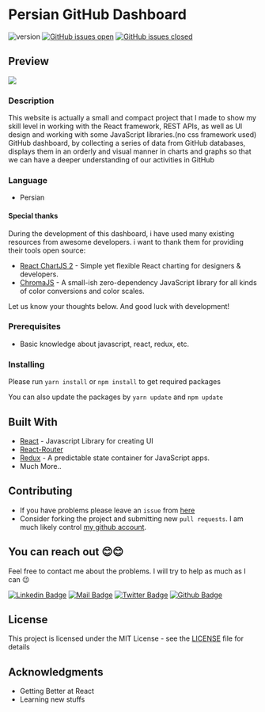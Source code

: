# Persian GitHub Dashboard

![version](https://img.shields.io/badge/version-1.10.0-blue.svg) [![GitHub issues open](https://img.shields.io/github/issues/Meiti-021/github-dashboard.svg)](https://github.com/Meiti-021/github-dashboard/issues?q=is%3Aopen+is%3Aissue) [![GitHub issues closed](https://img.shields.io/github/issues-closed-raw/Meiti-021/github-dashboard.svg)](https://github.com/Meiti-021/github-dashboard/issues?q=is%3Aissue+is%3Aclosed)

## Preview

[<img src="https://lh3.googleusercontent.com/MHM0XpybMKKq_lyA_JtP2r3hH48AvkCOflx9Pvx7ZKgDCWUWtlzXAkEGQrgJk37Mn8pJQ30BRq_OmvY-fKjGtUI7awEnjXcP3D4S57rtb_JCfugtkMArO_Qb1G1806dfB2LxsBJCAhtYraiD5PDsnVEDYE8M_8NSbEjurcAnmAoM_xNsqjIfCFk4ll1v68VHNg1IZBrcI5HSM3p9nh-YQjxsNn4qL_6WAN1nJ5xb8OBsM55OVoonweuhpOZRLeDHniFM0tw-NeqcKpehFQUFjw1R5gJSLyipTz1Hbf0iHw6fOtSrZ3eDEZJzF4WLG-wCVqocaSR4zHQ6rxzClZCalSKYn5XOxcBRi3Sel2IJzmgH35S8FoEx41XSig1o9P-jqI6OnJhHuk3Qji_6PkzYOj_lsTSOnxjoJjhoydzWbXBbX_jBGg-y8gbxXdeCwaRq7MAol68lZXcKdV3Z8gxWjjNmACrEvabs2LvxdCEHVicpCg2eKi7F0M72GKueL0g0FWiycDh2StukYSrzfnsk0h9Rc6mNnC3to-MAh-i_d5eumeIulE2X5_0qCC8Hk1U91TC8YZYaTRycU1A2_gM7IrqeiB761FBrnAnkKj6eIHR8uZXBcfWP-AtUB1g9IpnRGW2s0OI6o9Ank22MtKyXGXaidbE73SPlXUy_pf1YvGymIBYS9gNhLZe3vQkChO3gO9NRwzRK-o2VYdvxHYaonMbJm0kl9sN1FLukkL5Qa0kdHMZ1mUZN46cL2VSvwmc8QK59sqY01Lv2xMzZuij2RWlvGnmZcDJj6nHMp37pEllyPYtDD6UptLKoDToBhSqgDmOO-wX2N83cU7wAcW0buG45YATue3hYL2rCGUcsUr87E-hpDt7lU6dAixodtK9e1FQGsaHRnfw7levwKgX78KvIIxM5_XZ3hkbw05V3fwYSdzE=w690-h388-no?authuser=0"/>](https://www.creative-tim.com/product/material-dashboard-react?ref=readme-mdr)


### Description 
This website is actually a small and compact project that I made to show my skill level in working with the React framework, REST APIs, as well as UI design and working with some JavaScript libraries.(no css framework used)
<br />
GitHub dashboard, by collecting a series of data from GitHub databases,
displays them in an orderly and visual manner in charts and graphs so that
we can have a deeper understanding of our activities in GitHub





### Language 

- Persian


#### Special thanks

During the development of this dashboard, i have used many existing resources from awesome developers. i want to thank them for providing their tools open source:

- [React ChartJS 2](http://reactchartjs.github.io/react-chartjs-2/#/) - Simple yet flexible React charting for designers & developers.
- [ChromaJS](https://gka.github.io/chroma.js/) - A small-ish zero-dependency JavaScript library for all kinds of color conversions and color scales.

Let us know your thoughts below. And good luck with development!




### Prerequisites

- Basic knowledge about javascript, react, redux, etc.

### Installing

Please run `yarn install` or `npm install` to get required packages

You can also update the packages by `yarn update` and `npm update`

## Built With

- [React](http://reactjs.org/) - Javascript Library for creating UI
- [React-Router](https://reacttraining.com/react-router/web)
- [Redux](https://redux.js.org/) - A predictable state container for JavaScript apps.
- Much More..

## Contributing

- If you have problems please leave an `issue` from [here](https://github.com/Meiti-021/github-dashboard/issues)
- Consider forking the project and submitting new `pull requests`. I am much likely control [my github account](https://github.com/Meiti-021).

## You can reach out 😊😊

Feel free to contact me about the problems. I will try to help as much as I can 😉

[![Linkedin Badge](https://img.shields.io/badge/linkedin-%230077B5.svg?&style=for-the-badge&logo=linkedin&logoColor=white)](www.linkedin.com/in/meiti021)
[![Mail Badge](https://img.shields.io/badge/email-c14438?style=for-the-badge&logo=Gmail&logoColor=white&link=mailto:meiti.edu@gmail.com)](mailto:meiti.edu@gmail.com)
[![Twitter Badge](https://img.shields.io/badge/twitter-1DA1F2?style=for-the-badge&logo=twitter&logoColor=white)](https://twitter.com/meiti-021)
[![Github Badge](https://img.shields.io/badge/github-333?style=for-the-badge&logo=github&logoColor=white)](https://github.com/Meiti-021)

## License

This project is licensed under the MIT License - see the [LICENSE](LICENSE) file for details

## Acknowledgments

- Getting Better at React
- Learning new stuffs
